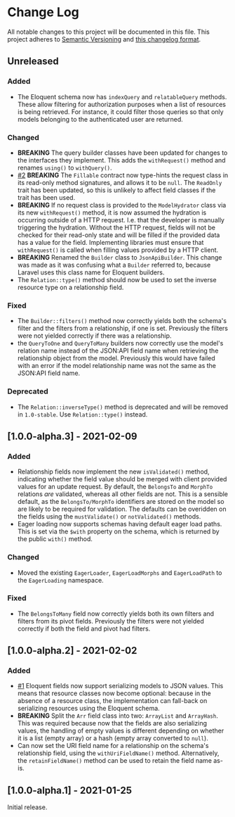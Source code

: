 # Change Log

All notable changes to this project will be documented in this file. This project adheres to
[Semantic Versioning](http://semver.org/) and [this changelog format](http://keepachangelog.com/).

## Unreleased

### Added

- The Eloquent schema now has `indexQuery` and `relatableQuery` methods. These allow filtering for authorization
  purposes when a list of resources is being retrieved. For instance, it could filter those queries so that only models
  belonging to the authenticated user are returned.

### Changed

- **BREAKING** The query builder classes have been updated for changes to the interfaces they implement. This adds
  the `withRequest()` method and renames `using()` to `withQuery()`.
- [#2](https://github.com/laravel-json-api/eloquent/issues/2) **BREAKING** The `Fillable` contract now type-hints the
  request class in its read-only method signatures, and allows it to be `null`. The `ReadOnly` trait has been updated,
  so this is unlikely to affect field classes if the trait has been used.
- **BREAKING** If no request class is provided to the `ModelHydrator` class via its new  `withRequest()` method, it is
  now assumed the hydration is occurring outside of a HTTP request. I.e. that the developer is manually triggering the
  hydration. Without the HTTP request, fields will not be checked for their read-only state and will be filled if the
  provided data has a value for the field. Implementing libraries must ensure that `withRequest()` is called when
  filling values provided by a HTTP client.
- **BREAKING** Renamed the `Builder` class to `JsonApiBuilder`. This change was made as it was confusing what
  a `Builder` referred to, because Laravel uses this class name for Eloquent builders.
- The `Relation::type()` method should now be used to set the inverse resource type on a relationship field.

### Fixed

- The `Builder::filters()` method now correctly yields both the schema's filter and the filters from a relationship, if
  one is set. Previously the filters were not yielded correctly if there was a relationship.
- the `QueryToOne` and `QueryToMany` builders now correctly use the model's relation name instead of the JSON:API field
  name when retrieving the relationship object from the model. Previously this would have failed with an error if the
  model relationship name was not the same as the JSON:API field name.

### Deprecated

- The `Relation::inverseType()` method is deprecated and will be removed in `1.0-stable`. Use `Relation::type()`
  instead.

## [1.0.0-alpha.3] - 2021-02-09

### Added

- Relationship fields now implement the new `isValidated()` method, indicating whether the field value should be merged
  with client provided values for an update request. By default, the `BelongsTo` and `MorphTo` relations *are*
  validated, whereas all other fields are not. This is a sensible default, as the `BelongsTo/MorphTo` identifiers are
  stored on the model so are likely to be required for validation. The defaults can be overidden on the fields using
  the `mustValidate()` or `notValidated()` methods.
- Eager loading now supports schemas having default eager load paths. This is set via the `$with` property on the
  schema, which is returned by the public `with()` method.

### Changed

- Moved the existing `EagerLoader`, `EagerLoadMorphs` and `EagerLoadPath` to the `EagerLoading` namespace.

### Fixed

- The `BelongsToMany` field now correctly yields both its own filters and filters from its pivot fields. Previously the
  filters were not yielded correctly if both the field and pivot had filters.

## [1.0.0-alpha.2] - 2021-02-02

### Added

- [#1](https://github.com/laravel-json-api/eloquent/pull/1)
  Eloquent fields now support serializing models to JSON values. This means that resource classes now become optional:
  because in the absence of a resource class, the implementation can fall-back on serializing resources using the
  Eloquent schema.
- **BREAKING** Split the `Arr` field class into two: `ArrayList` and `ArrayHash`. This was required because now that the
  fields are also serializing values, the handling of empty values is different depending on whether it is a list (empty
  array) or a hash (empty array converted to `null`).
- Can now set the URI field name for a relationship on the schema's relationship field, using the
  `withUriFieldName()` method. Alternatively, the `retainFieldName()` method can be used to retain the field name as-is.

## [1.0.0-alpha.1] - 2021-01-25

Initial release.
